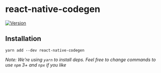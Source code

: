 # react-native-codegen

[![Version][version-badge]][package]

## Installation

```
yarn add --dev react-native-codegen
```

*Note: We're using `yarn` to install deps. Feel free to change commands to use `npm` 3+ and `npx` if you like*

[version-badge]: https://img.shields.io/npm/v/react-native-codegen?style=flat-square
[package]: https://www.npmjs.com/package/react-native-codegen
